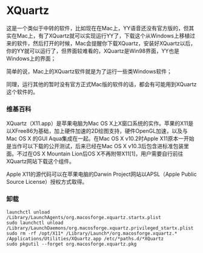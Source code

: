 XQuartz
=======

这是一个类似于中转的软件，比如现在在Mac上，YY语音还没有官方版的，但其实在Mac上，有了XQuartz就可以实现运行YY了，下载这个从Windows上移植过来的软件，然后打开的时候，Mac会提醒你下载XQuartz，安装好XQuartz以后，你的YY就可以运行了，但界面较难看的，XQuartz是Win98界面，YY也是Windows上的界面；

简单的说，Mac上的XQuartz软件就是为了运行一些类Windows软件；

同理，运行其他的暂时没有官方正式Mac版的软件的话，都会有可能用到XQuartz这个软件的。

### 维基百科

XQuartz（X11.app）是苹果电脑为Mac OS X上X窗口系统的实作。苹果的X11是以XFree86为基础，加上硬件加速的2D绘图支持，硬件OpenGL加速，以及与Mac OS X 的GUI Aqua集成在一起。在Mac OS X v10.2时Apple X11原本一开始是当作可以下载的公开测试，后来已经在Mac OS X v10.3后包含进标准包装里面。不过在OS X Mountain Lion后OS X不再附带X11[1]，用户需要自行前往XQuartz网站下载这个组件。

Apple X11的源代码可以在苹果电脑的Darwin Project网站以APSL（Apple Public Source License）授权方式取得。

### 卸载

    launchctl unload /Library/LaunchAgents/org.macosforge.xquartz.startx.plist
    sudo launchctl unload /Library/LaunchDaemons/org.macosforge.xquartz.privileged_startx.plist
    sudo rm -rf /opt/X11* /Library/Launch*/org.macosforge.xquartz.* /Applications/Utilities/XQuartz.app /etc/*paths.d/*XQuartz
    sudo pkgutil --forget org.macosforge.xquartz.pkg
